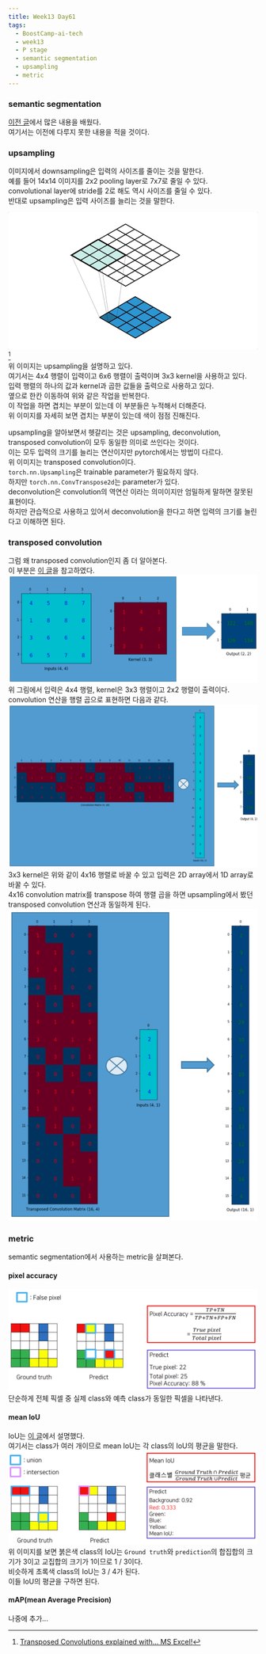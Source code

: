 ```yaml
---
title: Week13 Day61
tags:
  - BoostCamp-ai-tech
  - week13
  - P stage
  - semantic segmentation
  - upsampling
  - metric
---
```


### semantic segmentation
[이전 글](/2021/03/09/38.html#semantic-segmentation)에서 많은 내용을 배웠다.  
여기서는 이전에 다루지 못한 내용을 적을 것이다.  

### upsampling
이미지에서 downsampling은 입력의 사이즈를 줄이는 것을 말한다.  
예를 들어 14x14 이미지를 2x2 pooling layer로 7x7로 줄일 수 있다.  
convolutional layer에 stride를 2로 해도 역시 사이즈를 줄일 수 있다.  
반대로 upsampling은 입력 사이즈를 늘리는 것을 말한다.  

<img src="/assets/images/106.gif" width="700px">[^1]  
위 이미지는 upsampling을 설명하고 있다.  
여기서는 4x4 행렬이 입력이고 6x6 행렬이 출력이며 3x3 kernel을 사용하고 있다.  
입력 행렬의 하나의 값과 kernel과 곱한 값들을 출력으로 사용하고 있다.  
옆으로 한칸 이동하여 위와 같은 작업을 반복한다.  
이 작업을 하면 겹치는 부분이 있는데 이 부분들은 누적해서 더해준다.  
위 이미지를 자세히 보면 겹치는 부분이 있는데 색이 점점 진해진다.  

upsampling을 알아보면서 헷갈리는 것은 upsampling, deconvolution, transposed convolution이 모두 동일한 의미로 쓰인다는 것이다.  
이는 모두 입력의 크기를 늘리는 연산이지만 pytorch에서는 방법이 다르다.  
위 이미지는 transposed convolution이다.  
`torch.nn.Upsampling`은 trainable parameter가 필요하지 않다.  
하지만 `torch.nn.ConvTranspose2d`는 parameter가 있다.  
deconvolution은 convolution의 역연산 이라는 의미이지만 엄밀하게 말하면 잘못된 표현이다.  
하지만 관습적으로 사용하고 있어서 deconvolution을 한다고 하면 입력의 크기를 늘린다고 이해하면 된다.  

### transposed convolution
그럼 왜 transposed convolution인지 좀 더 알아본다.  
이 부분은 [이 글](https://naokishibuya.medium.com/up-sampling-with-transposed-convolution-9ae4f2df52d0)을 참고하였다.  
![](/assets/images/107.png)  
위 그림에서 입력은 4x4 행렬, kernel은 3x3 행렬이고 2x2 행렬이 출력이다.  
convolution 연산을 행렬 곱으로 표현하면 다음과 같다.  
![](/assets/images/108.png)  
3x3 kernel은 위와 같이 4x16 행렬로 바꿀 수 있고 입력은 2D array에서 1D array로 바꿀 수 있다.  
4x16 convolution matrix를 transpose 하여 행렬 곱을 하면 upsampling에서 봤던 transposed convolution 연산과 동일하게 된다.  
![](/assets/images/109.png)  

### metric
semantic segmentation에서 사용하는 metric을 살펴본다.  

#### pixel accuracy
![](/assets/images/110.PNG)  
단순하게 전체 픽셀 중 실제 class와 예측 class가 동일한 픽셀을 나타낸다.  

#### mean IoU
IoU는 [이 글](/2021/03/10/39.html#log-loss---fine-tuning-network-with-softmax-classifier)에서 설명했다.  
여기서는 class가 여러 개이므로 mean IoU는 각 class의 IoU의 평균을 말한다.  
![](/assets/images/111.PNG)  
위 이미지를 보면 붉은색 class의 IoU는 `Ground truth`와 `prediction`의 합집합의 크기가 3이고 교집합의 크기가 1이므로 1 / 3이다.  
비슷하게 초록색 class의 IoU는 3 / 4가 된다.  
이들 IoU의 평균을 구하면 된다.  

#### mAP(mean Average Precision)
나중에 추가...


[^1]: [Transposed Convolutions explained with… MS Excel!](https://medium.com/apache-mxnet/transposed-convolutions-explained-with-ms-excel-52d13030c7e8)  

